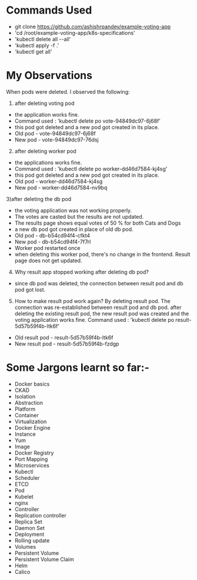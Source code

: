 # Commands Used
- git clone https://github.com/ashishrpandey/example-voting-app
- 'cd /root/example-voting-app/k8s-specifications'
- 'kubectl delete all --all'
- 'kubectl apply -f .'
- 'kubectl get all'

# My Observations
When pods were deleted. I observed the following:

1) after deleting voting pod
- the application works fine.
- Command used : 'kubectl delete po vote-94849dc97-6j68f'
- this pod got deleted and a new pod got created in its place.
- Old pod - vote-94849dc97-6j68f
- New pod - vote-94849dc97-76dsj

2) after deleting worker pod
- the applications works fine.
- Command used : 'kubectl delete po worker-dd46d7584-kj4sg'
- this pod got deleted and a new pod got created in its place.
- Old pod - worker-dd46d7584-kj4sg
- New pod - worker-dd46d7584-nv9bq

3)after deleting the db pod
- the voting application was not working properly.
- The votes are casted but the results are not updated.
- The results page shows equal votes of 50 % for both Cats and Dogs
- a new db pod got created in place of old db pod.
- Old pod - db-b54cd94f4-cfkt4
- New pod - db-b54cd94f4-7f7rl
- Worker pod restarted once
- when deleting this worker pod, there's no change in the frontend. Result page does not get updated.

4) Why result app stopped working after deleting db pod?
- since db pod was deleted, the connection between result pod and db pod got lost.

5) How to make result pod work again?
By deleting result pod. The connection was re-established between result pod and db pod. after deleting the existing result pod, the new result pod was created and the voting application works fine. Command used : 'kubectl delete po result-5d57b59f4b-ltk6f'

- Old result pod - result-5d57b59f4b-ltk6f
- New result pod - result-5d57b59f4b-fzdgp
   
# Some Jargons learnt so far:-
- Docker basics
- CKAD
- Isolation
- Abstraction
- Platform
- Container
- Virtualization
- Docker Engine
- Instance
- Yum
- Image
- Docker Registry
- Port Mapping
- Microservices
- Kubectl
- Scheduler
- ETCD
- Pod
- Kubelet
- nginx
- Controller
- Replication controller
- Replica Set
- Daemon Set
- Deployment
- Rolling update
- Volumes
- Persistent Volume
- Persistent Volume Claim
- Helm
- Calico
   
